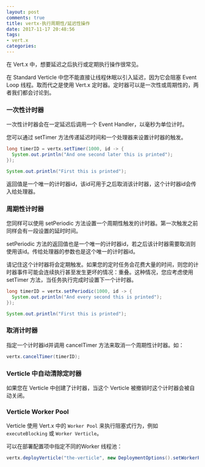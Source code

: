 ```yaml
---
layout: post
comments: true
title: vertx-执行周期性/延迟性操作
date: 2017-11-17 20:48:56
tags:
- vert.x
categories:
---
```


在 Vert.x 中，想要延迟之后执行或定期执行操作很常见。

在 Standard Verticle 中您不能直接让线程休眠以引入延迟，因为它会阻塞 Event Loop 线程。取而代之是使用 Vert.x 定时器。定时器可以是一次性或周期性的，两者我们都会讨论到。

<!-- more -->

### 一次性计时器

一次性计时器会在一定延迟后调用一个 Event Handler，以毫秒为单位计时。

您可以通过 setTimer 方法传递延迟时间和一个处理器来设置计时器的触发。

```java
long timerID = vertx.setTimer(1000, id -> {
  System.out.println("And one second later this is printed");
});

System.out.println("First this is printed");
```

返回值是一个唯一的计时器id，该id可用于之后取消该计时器，这个计时器id会传入给处理器。

### 周期性计时器

您同样可以使用 setPeriodic 方法设置一个周期性触发的计时器。第一次触发之前同样会有一段设置的延时时间。

setPeriodic 方法的返回值也是一个唯一的计时器id，若之后该计时器需要取消则使用该id。传给处理器的参数也是这个唯一的计时器id。

请记住这个计时器将会定期触发。如果您的定时任务会花费大量的时间，则您的计时器事件可能会连续执行甚至发生更坏的情况：重叠。这种情况，您应考虑使用 setTimer 方法，当任务执行完成时设置下一个计时器。

```java
long timerID = vertx.setPeriodic(1000, id -> {
  System.out.println("And every second this is printed");
});

System.out.println("First this is printed");
```

### 取消计时器

指定一个计时器id并调用 cancelTimer 方法来取消一个周期性计时器。如：

```java
vertx.cancelTimer(timerID);
```

### Verticle 中自动清除定时器

如果您在 Verticle 中创建了计时器，当这个 Verticle 被撤销时这个计时器会被自动关闭。

### Verticle Worker Pool

Verticle 使用 Vert.x 中的 `Worker Pool` 来执行阻塞式行为，例如`executeBlocking` 或 `Worker Verticle`。

可以在部署配置项中指定不同的Worker 线程池：

```java
vertx.deployVerticle("the-verticle", new DeploymentOptions().setWorkerPoolName("the-specific-pool"));
```






